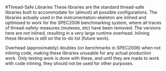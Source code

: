 #Thread-Safe Libraries
These libraries are the standard thread-safe libraries built to accommodate for (almost) all possible configurations. The libraries actually used in the instrumentation-skeleton are inlined and optimised to work for the SPEC2006 benchmarking system, where all traces of thread-safety measures (mutexes, etc) have been removed. The versions here are not inlined, resulting in a very large runtime overhead. Inlining these libraries is still on the to-do list (future work).

Overhead (approximately) doubles (on benchmarks in SPEC2006) when not inlining code, making these libraries unusable for any actual production work. Only testing work is done with these, and until they are made to work with code inlining, they should not be used for other purposes.
